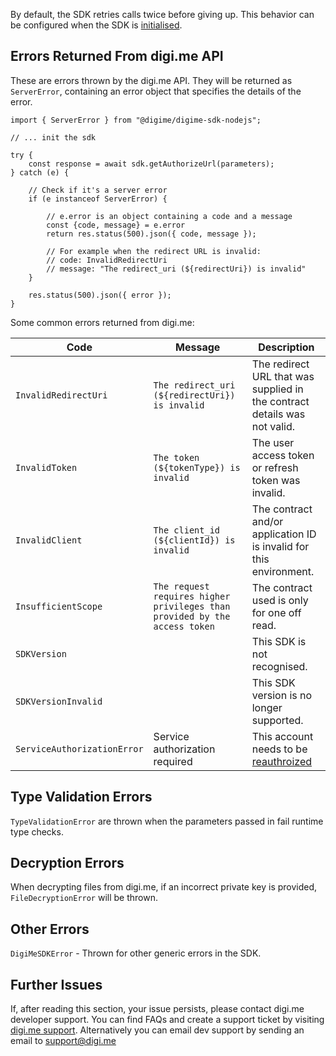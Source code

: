 By default, the SDK retries calls twice before giving up. This behavior can be configured when the SDK is [initialised](./initialise-sdk.html).

## Errors Returned From digi.me API

These are errors thrown by the digi.me API. They will be returned as `ServerError`, containing an error object that specifies the details of the error.

```
import { ServerError } from "@digime/digime-sdk-nodejs";

// ... init the sdk

try {
    const response = await sdk.getAuthorizeUrl(parameters);
} catch (e) {

    // Check if it's a server error
    if (e instanceof ServerError) {

        // e.error is an object containing a code and a message
        const {code, message} = e.error
        return res.status(500).json({ code, message });

        // For example when the redirect URL is invalid:
        // code: InvalidRedirectUri
        // message: "The redirect_uri (${redirectUri}) is invalid"
    }

    res.status(500).json({ error });
}
```

Some common errors returned from digi.me:

| Code | Message | Description |
|-|-|-|
| `InvalidRedirectUri` | `The redirect_uri (${redirectUri}) is invalid` | The redirect URL that was supplied in the contract details was not valid. |
| `InvalidToken` | `The token (${tokenType}) is invalid` | The user access token or refresh token was invalid. |
| `InvalidClient` | `The client_id (${clientId}) is invalid` | The contract and/or application ID is invalid for this environment. |
| `InsufficientScope` | `The request requires higher privileges than provided by the access token` | The contract used is only for one off read. |
| `SDKVersion` | | This SDK is not recognised. |
| `SDKVersionInvalid` | | This SDK version is no longer supported. |
| `ServiceAuthorizationError` | Service authorization required | This account needs to be [reauthroized](./reauthorize-account.html) |



## Type Validation Errors

`TypeValidationError` are thrown when the parameters passed in fail runtime type checks.


## Decryption Errors

When decrypting files from digi.me, if an incorrect private key is provided, `FileDecryptionError` will be thrown.


## Other Errors

`DigiMeSDKError` - Thrown for other generic errors in the SDK.


## Further Issues

If, after reading this section, your issue persists, please contact digi.me developer support. You can find FAQs and create a support ticket by visiting [digi.me support](http://digi.me/support). Alternatively you can email dev support by sending an email to support@digi.me
